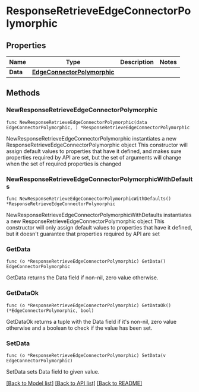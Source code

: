 # ResponseRetrieveEdgeConnectorPolymorphic

## Properties

Name | Type | Description | Notes
------------ | ------------- | ------------- | -------------
**Data** | [**EdgeConnectorPolymorphic**](EdgeConnectorPolymorphic.md) |  | 

## Methods

### NewResponseRetrieveEdgeConnectorPolymorphic

`func NewResponseRetrieveEdgeConnectorPolymorphic(data EdgeConnectorPolymorphic, ) *ResponseRetrieveEdgeConnectorPolymorphic`

NewResponseRetrieveEdgeConnectorPolymorphic instantiates a new ResponseRetrieveEdgeConnectorPolymorphic object
This constructor will assign default values to properties that have it defined,
and makes sure properties required by API are set, but the set of arguments
will change when the set of required properties is changed

### NewResponseRetrieveEdgeConnectorPolymorphicWithDefaults

`func NewResponseRetrieveEdgeConnectorPolymorphicWithDefaults() *ResponseRetrieveEdgeConnectorPolymorphic`

NewResponseRetrieveEdgeConnectorPolymorphicWithDefaults instantiates a new ResponseRetrieveEdgeConnectorPolymorphic object
This constructor will only assign default values to properties that have it defined,
but it doesn't guarantee that properties required by API are set

### GetData

`func (o *ResponseRetrieveEdgeConnectorPolymorphic) GetData() EdgeConnectorPolymorphic`

GetData returns the Data field if non-nil, zero value otherwise.

### GetDataOk

`func (o *ResponseRetrieveEdgeConnectorPolymorphic) GetDataOk() (*EdgeConnectorPolymorphic, bool)`

GetDataOk returns a tuple with the Data field if it's non-nil, zero value otherwise
and a boolean to check if the value has been set.

### SetData

`func (o *ResponseRetrieveEdgeConnectorPolymorphic) SetData(v EdgeConnectorPolymorphic)`

SetData sets Data field to given value.



[[Back to Model list]](../README.md#documentation-for-models) [[Back to API list]](../README.md#documentation-for-api-endpoints) [[Back to README]](../README.md)



